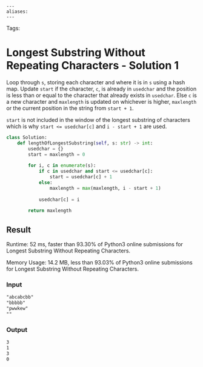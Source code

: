 ```
---
aliases:
---
```

Tags:

# Longest Substring Without Repeating Characters - Solution 1
Loop through `s`, storing each character and where it is in `s` using a hash map. Update `start` if the character, `c`, is already in `usedchar` and the position is less than or equal to the character that already exists in `usedchar`. Else `c` is a new character and `maxlength` is updated on whichever is higher, `maxlength` or the current position in the string from `start + 1`.

`start` is not included in the window of the longest substring of characters which is why `start <= usedchar[c]` and `i - start + 1` are used.

```python
class Solution:
    def lengthOfLongestSubstring(self, s: str) -> int:
        usedchar = {}
        start = maxlength = 0
        
        for i, c in enumerate(s):
            if c in usedchar and start <= usedchar[c]:
                start = usedchar[c] + 1
            else:
                maxlength = max(maxlength, i - start + 1)
            
            usedchar[c] = i
        
        return maxlength
```

## Result
Runtime: 52 ms, faster than 93.30% of Python3 online submissions for Longest Substring Without Repeating Characters.

Memory Usage: 14.2 MB, less than 93.03% of Python3 online submissions for Longest Substring Without Repeating Characters.

### Input
```md
"abcabcbb"  
"bbbbb"  
"pwwkew"  
""
```

### Output
```md
3  
1  
3  
0
```